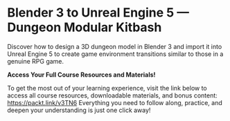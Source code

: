 # Blender 3 to Unreal Engine 5 — Dungeon Modular Kitbash 
Discover how to design a 3D dungeon model in Blender 3 and import it into Unreal Engine 5 to create game environment transitions similar to those in a genuine RPG game. 

**Access Your Full Course Resources and Materials!**

To get the most out of your learning experience, visit the link below to access all course resources, downloadable materials, and bonus content: https://packt.link/v3TN6
Everything you need to follow along, practice, and deepen your understanding is just one click away!

